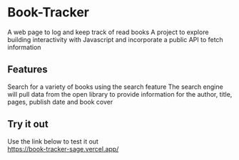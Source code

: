 # Book-Tracker
A web page to log and keep track of read books
A project to explore building interactivity with Javascript and incorporate a public API to fetch information

## Features
Search for a variety of books using the search feature
The search engine will pull data from the open library to provide information for the author, title, pages, publish date and book cover

## Try it out
Use the link below to test it out  
https://book-tracker-sage.vercel.app/
